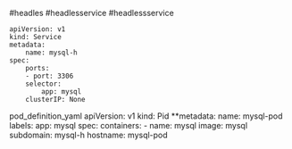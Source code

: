 #headles #headlesservice #headlessservice 

```headless-service_yaml
apiVersion: v1
kind: Service
metadata:
	name: mysql-h
spec:
	ports:
	- port: 3306
	selector:
		app: mysql
	clusterIP: None
```

pod_definition_yaml
apiVersion: v1
kind: Pid
**metadata:
	name: mysql-pod
	labels:
		app: mysql
spec:
	containers:
	- name: mysql
	  image: mysql
	subdomain: mysql-h
	hostname: mysql-pod

